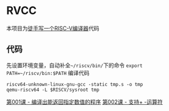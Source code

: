 # RVCC
本项目为[徒手写一个RISC-V编译器](https://www.bilibili.com/video/BV1gY4y1E7Ue)代码

## 代码
先设置环境变量，自动补全`~/riscv/bin/`下的命令
`export PATH=~/riscv/bin:$PATH`
编译代码
```
riscv64-unknown-linux-gnu-gcc -static tmp.s -o tmp
qemu-riscv64 -L $RISCV/sysroot tmp
```
[第001课 - 编译出能返回指定数值的程序](src/001-main.c)
[第002课 - 支持+ -运算符](src/002-main.c)